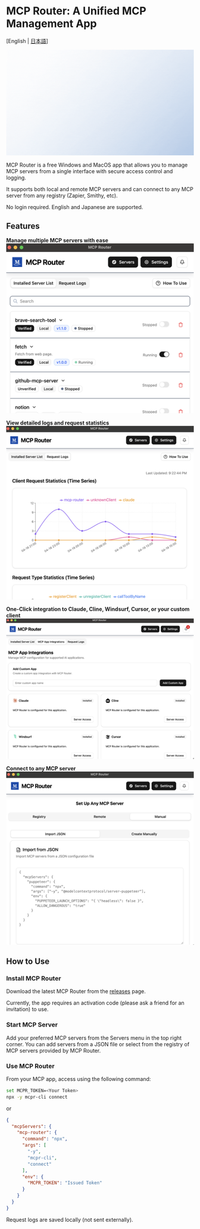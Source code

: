# MCP Router: A Unified MCP Management App

[English | [日本語](README_ja.md)]

![](/static/img/readme/intro.gif)

MCP Router is a free Windows and MacOS app that allows you to manage MCP servers from a single interface with secure access control and logging.

It supports both local and remote MCP servers and can connect to any MCP server from any registry (Zapier, Smithy, etc).

No login required.
English and Japanese are supported.


## Features
**Manage multiple MCP servers with ease**
![](/static/img/readme/toggle.png)

**View detailed logs and request statistics**
![](/static/img/readme/stats.png)

**One-Click integration to Claude, Cline, Windsurf, Cursor, or your custom client**
![](/static/img/readme/token.png)

**Connect to any MCP server**
![](/static/img/readme/add-mcp-manual.png)

## How to Use

### Install MCP Router
Download the latest MCP Router from the [releases](https://github.com/mcp-router/mcp-router/releases) page.

Currently, the app requires an activation code (please ask a friend for an invitation) to use.

### Start MCP Server
Add your preferred MCP servers from the Servers menu in the top right corner.
You can add servers from a JSON file or select from the registry of MCP servers provided by MCP Router.

### Use MCP Router
From your MCP app, access using the following command:

```bash
set MCPR_TOKEN=<Your Token>
npx -y mcpr-cli connect
```
or
```json
{
  "mcpServers": {
    "mcp-router": {
      "command": "npx",
      "args": [
        "-y",
        "mcpr-cli",
        "connect"
      ],
      "env": {
        "MCPR_TOKEN": "Issued Token"
      }
    }
  }
}
```

Request logs are saved locally (not sent externally).

